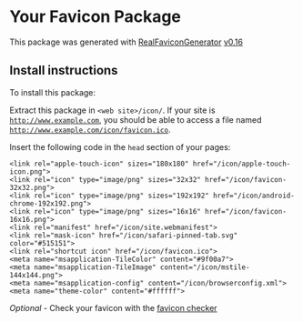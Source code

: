 # Your Favicon Package

This package was generated with [RealFaviconGenerator](https://realfavicongenerator.net/) [v0.16](https://realfavicongenerator.net/change_log#v0.16)

## Install instructions

To install this package:

Extract this package in <code>&lt;web site&gt;/icon/</code>. If your site is <code>http://www.example.com</code>, you should be able to access a file named <code>http://www.example.com/icon/favicon.ico</code>.

Insert the following code in the `head` section of your pages:

    <link rel="apple-touch-icon" sizes="180x180" href="/icon/apple-touch-icon.png">
    <link rel="icon" type="image/png" sizes="32x32" href="/icon/favicon-32x32.png">
    <link rel="icon" type="image/png" sizes="192x192" href="/icon/android-chrome-192x192.png">
    <link rel="icon" type="image/png" sizes="16x16" href="/icon/favicon-16x16.png">
    <link rel="manifest" href="/icon/site.webmanifest">
    <link rel="mask-icon" href="/icon/safari-pinned-tab.svg" color="#515151">
    <link rel="shortcut icon" href="/icon/favicon.ico">
    <meta name="msapplication-TileColor" content="#9f00a7">
    <meta name="msapplication-TileImage" content="/icon/mstile-144x144.png">
    <meta name="msapplication-config" content="/icon/browserconfig.xml">
    <meta name="theme-color" content="#ffffff">

*Optional* - Check your favicon with the [favicon checker](https://realfavicongenerator.net/favicon_checker)